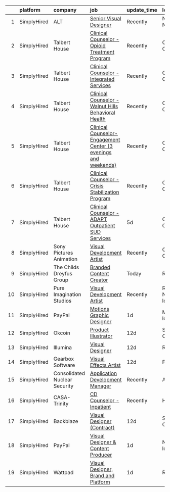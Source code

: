 

|    | platform    | company                       | job                                                                                                                                                                       | update_time   | location                  |
|---:|:------------|:------------------------------|:--------------------------------------------------------------------------------------------------------------------------------------------------------------------------|:--------------|:--------------------------|
|  1 | SimplyHired | ALT                           | [Senior Visual Designer](https://www.simplyhired.com/job/NokOP71osVj86JE8cjeTKVD4OT5uygS2nvU8Ryg5UmYb5eSwnRrk-w?q=visual+effects)                                         | Recently      | New York, NY              |
|  2 | SimplyHired | Talbert House                 | [Clinical Counselor - Opioid Treatment Program](https://www.simplyhired.com/job/6Lb0RNg3tYL85xsYhD1glz9t7YxdfDAZl5R3TWXj_NpmEY2__3afxQ?q=visual+effects)                  | Recently      | Cincinnati, OH            |
|  3 | SimplyHired | Talbert House                 | [Clinical Counselor - Integrated Services](https://www.simplyhired.com/job/fGT2lLy0h8YHoN4YVANKOO6VLABdZ9bKoNcfrNgZzP3HyeKw9miTjQ?q=visual+effects)                       | Recently      | Cincinnati, OH            |
|  4 | SimplyHired | Talbert House                 | [Clinical Counselor - Walnut Hills Behavioral Health](https://www.simplyhired.com/job/JAQh-Ra2oLYnBez0PCjkeG-jHV_T-4tFEtFp5yXREgolgGz2UIcRpw?q=visual+effects)            | Recently      | Cincinnati, OH            |
|  5 | SimplyHired | Talbert House                 | [Clinical Counselor-Engagement Center (3 evenings and weekends)](https://www.simplyhired.com/job/VywsJ5At7ZOV3NxCKAnBSU-3nfb3ILUS5vGFDk_o_b-ZsheDaQjuxw?q=visual+effects) | Recently      | Cincinnati, OH            |
|  6 | SimplyHired | Talbert House                 | [Clinical Counselor - Crisis Stabilization Program](https://www.simplyhired.com/job/Hu9WyVz_Qc7y66bhRfg-WlIuQKY1kMHYT_Pr4Ku8u5lsfxnvGLA9BA?q=visual+effects)              | Recently      | Cincinnati, OH            |
|  7 | SimplyHired | Talbert House                 | [Clinical Counselor - ADAPT Outpatient SUD Services](https://www.simplyhired.com/job/O64z13xn9FcKxUcKK1vIlqHYfN4LDmLzpQVhTAyffPClZvIf6wErKQ?q=visual+effects)             | 5d            | Cincinnati, OH            |
|  8 | SimplyHired | Sony Pictures Animation       | [Visual Development Artist](https://www.simplyhired.com/job/69Xcu-jnN61Z8GItK-bx0bPKZnjn_Hq3pMWWYD3lVZMSJKOUrvqEqw?q=visual+effects)                                      | Recently      | Culver City, CA           |
|  9 | SimplyHired | The Childs Dreyfus Group      | [Branded Content Creator](https://www.simplyhired.com/job/gaL-1kKs4mjwbqbnUlSMCP7yUoXJHzcpqX9LZuu12-w0yelKhN72Nw?q=visual+effects)                                        | Today         | Remote                    |
| 10 | SimplyHired | Pure Imagination Studios      | [Visual Development Artist](https://www.simplyhired.com/job/u3Ce0qDkoB4jPujFyWA_pOjySvkBJ7SmBclJFkATwkjx3a0XU_1R2g?q=visual+effects)                                      | Recently      | Rochester, NY +1 location |
| 11 | SimplyHired | PayPal                        | [Motions Graphic Designer](https://www.simplyhired.com/job/lWTzk2nfbisM2pZW_h3czNmGxzwWDwiWpOdlLRKtz_i08vI9GUe_nQ?q=visual+effects)                                       | 1d            | Maryland +1 location      |
| 12 | SimplyHired | Okcoin                        | [Product Illustrator](https://www.simplyhired.com/job/mL-Z4mwQLxeXhimvBJcZr-j2vSiQYzFN2pDoIcSdX75dHzYka28MQw?q=visual+effects)                                            | 12d           | San Jose, CA              |
| 13 | SimplyHired | Illumina                      | [Visual Designer](https://www.simplyhired.com/job/LQaEe9EFo3YnZkZsSBQJVgxmaiQnBoZ2UT6n_iVJdBCZTbO1mJNGvw?q=visual+effects)                                                | 12d           | Remote                    |
| 14 | SimplyHired | Gearbox Software              | [Visual Effects Artist](https://www.simplyhired.com/job/KgWsYvKgRTCPyzr5fy3MA5ZBn903UztRQKXSsMWBzit7EHJLOxnTrw?q=visual+effects)                                          | 12d           | Frisco, TX                |
| 15 | SimplyHired | Consolidated Nuclear Security | [Application Development Manager](https://www.simplyhired.com/job/wcSUvY6-C7eteJD9OV1CUBFnVC_iGFtqUjEEtxXgPr_vg4ZawNumAw?q=visual+effects)                                | Recently      | Amarillo, TX              |
| 16 | SimplyHired | CASA-Trinity                  | [CD Counselor - Inpatient](https://www.simplyhired.com/job/j4fdqR2KaRRJAIIKa6nBddbwO3F1Pu1zCAAOcXt7WEpXvThaLHYTWw?q=visual+effects)                                       | Recently      | Hornell, NY               |
| 17 | SimplyHired | Backblaze                     | [Visual Designer (Contract)](https://www.simplyhired.com/job/X6gwh0zlCS2Tou0tAvzLuBKtNP9tzIANratJQm3oiP7xy2FnCAvaQQ?q=visual+effects)                                     | 12d           | San Mateo, CA             |
| 18 | SimplyHired | PayPal                        | [Visual Designer & Content Producer](https://www.simplyhired.com/job/SjLRKANRBhKQlpSsS96hrX2GYjlZiEiKruYWv35D98oKOHtBDrMOIQ?q=visual+effects)                             | 1d            | Nebraska +1 location      |
| 19 | SimplyHired | Wattpad                       | [Visual Designer, Brand and Platform](https://www.simplyhired.com/job/x3mL1HMKVeuVoETEL3uv2-8JyeRsMY0KJpvjb2tu5v8A8Rp4z7Sycw?q=visual+effects)                            | 1d            | Remote                    |